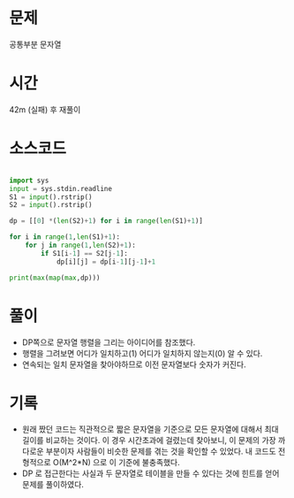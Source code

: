 # 문제 
공통부분 문자열

# 시간 

42m (실패) 후 재풀이

# 소스코드

```python

import sys 
input = sys.stdin.readline
S1 = input().rstrip()
S2 = input().rstrip()

dp = [[0] *(len(S2)+1) for i in range(len(S1)+1)]

for i in range(1,len(S1)+1):
    for j in range(1,len(S2)+1):
        if S1[i-1] == S2[j-1]:
            dp[i][j] = dp[i-1][j-1]+1

print(max(map(max,dp)))


```

# 풀이
- DP쪽으로 문자열 행렬을 그리는 아이디어를 참조했다.
- 행렬을 그려보면 어디가 일치하고(1) 어디가 일치하지 않는지(0) 알 수 있다. 
- 연속되는 일치 문자열을 찾아야하므로 이전 문자열보다 숫자가 커진다. 

# 기록
- 원래 짰던 코드는 직관적으로 짧은 문자열을 기준으로 모든 문자열에 대해서 최대 길이를 비교하는 것이다. 이 경우 시간초과에 걸렸는데 찾아보니, 이 문제의 가장 까다로운 부분이자 사람들이 비슷한 문제를 겪는 것을 확인할 수 있었다. 내 코드도 전형적으로 O(M^2*N) 으로 이 기준에 불충족했다.
- DP 로 접근한다는 사실과 두 문자열로 테이블을 만들 수 있다는 것에 힌트를 얻어 문제를 풀이하였다. 
